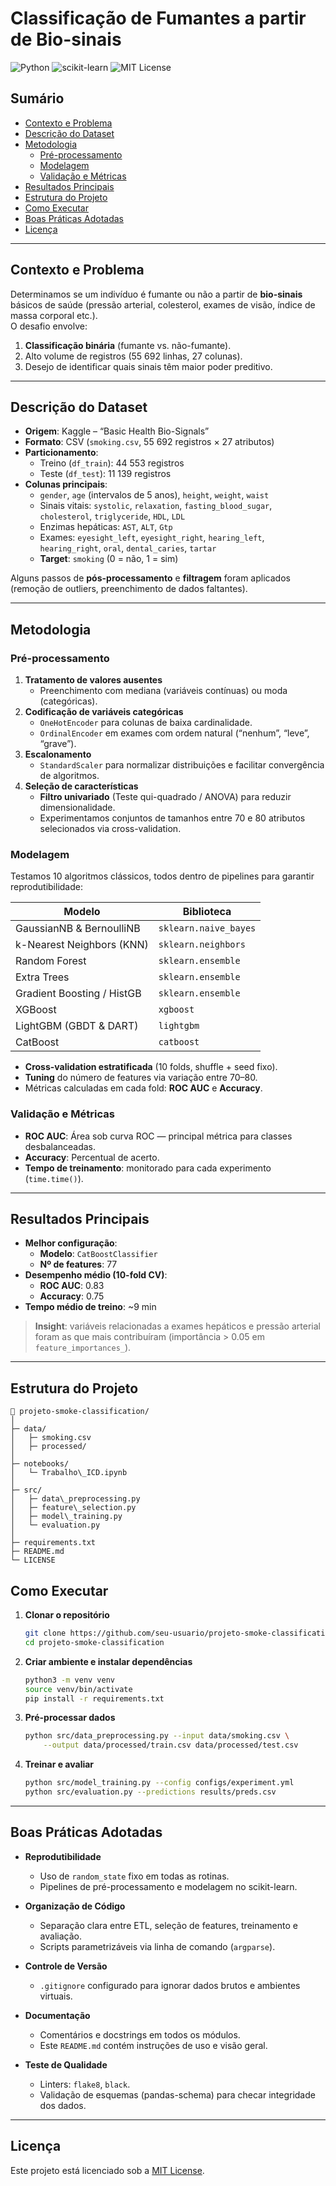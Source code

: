 # Classificação de Fumantes a partir de Bio-sinais

![Python](https://img.shields.io/badge/python-3.8%2B-blue) ![scikit-learn](https://img.shields.io/badge/scikit--learn-1.1-green) ![MIT License](https://img.shields.io/badge/license-MIT-lightgrey)

## Sumário

- [Contexto e Problema](#contexto-e-problema)  
- [Descrição do Dataset](#descrição-do-dataset)  
- [Metodologia](#metodologia)  
  - [Pré-processamento](#pré-processamento)  
  - [Modelagem](#modelagem)  
  - [Validação e Métricas](#validação-e-métricas)  
- [Resultados Principais](#resultados-principais)  
- [Estrutura do Projeto](#estrutura-do-projeto)  
- [Como Executar](#como-executar)  
- [Boas Práticas Adotadas](#boas-práticas-adotadas)  
- [Licença](#licença)  

---

## Contexto e Problema

Determinamos se um indivíduo é fumante ou não a partir de **bio-sinais** básicos de saúde (pressão arterial, colesterol, exames de visão, índice de massa corporal etc.).  
O desafio envolve:

1. **Classificação binária** (fumante vs. não-fumante).  
2. Alto volume de registros (55 692 linhas, 27 colunas).  
3. Desejo de identificar quais sinais têm maior poder preditivo.

---

## Descrição do Dataset

- **Origem**: Kaggle – “Basic Health Bio-Signals”  
- **Formato**: CSV (`smoking.csv`, 55 692 registros × 27 atributos)  
- **Particionamento**:  
  - Treino (`df_train`): 44 553 registros  
  - Teste (`df_test`): 11 139 registros  
- **Colunas principais**:  
  - `gender`, `age` (intervalos de 5 anos), `height`, `weight`, `waist`  
  - Sinais vitais: `systolic`, `relaxation`, `fasting_blood_sugar`, `cholesterol`, `triglyceride`, `HDL`, `LDL`  
  - Enzimas hepáticas: `AST`, `ALT`, `Gtp`  
  - Exames: `eyesight_left`, `eyesight_right`, `hearing_left`, `hearing_right`, `oral`, `dental_caries`, `tartar`  
  - **Target**: `smoking` (0 = não, 1 = sim)  

Alguns passos de **pós-processamento** e **filtragem** foram aplicados (remoção de outliers, preenchimento de dados faltantes).

---

## Metodologia

### Pré-processamento

1. **Tratamento de valores ausentes**  
   - Preenchimento com mediana (variáveis contínuas) ou moda (categóricas).
2. **Codificação de variáveis categóricas**  
   - `OneHotEncoder` para colunas de baixa cardinalidade.  
   - `OrdinalEncoder` em exames com ordem natural (“nenhum”, “leve”, “grave”).
3. **Escalonamento**  
   - `StandardScaler` para normalizar distribuições e facilitar convergência de algoritmos.
4. **Seleção de características**  
   - **Filtro univariado** (Teste qui-quadrado / ANOVA) para reduzir dimensionalidade.  
   - Experimentamos conjuntos de tamanhos entre 70 e 80 atributos selecionados via cross-validation.

### Modelagem

Testamos 10 algoritmos clássicos, todos dentro de pipelines para garantir reprodutibilidade:

| Modelo                              | Biblioteca           |
| ----------------------------------- | -------------------- |
| GaussianNB & BernoulliNB            | `sklearn.naive_bayes`|
| k-Nearest Neighbors (KNN)           | `sklearn.neighbors`  |
| Random Forest                       | `sklearn.ensemble`   |
| Extra Trees                         | `sklearn.ensemble`   |
| Gradient Boosting / HistGB          | `sklearn.ensemble`   |
| XGBoost                              | `xgboost`            |
| LightGBM (GBDT & DART)               | `lightgbm`           |
| CatBoost                             | `catboost`           |

- **Cross-validation estratificada** (10 folds, shuffle + seed fixo).  
- **Tuning** do número de features via variação entre 70–80.  
- Métricas calculadas em cada fold: **ROC AUC** e **Accuracy**.

### Validação e Métricas

- **ROC AUC**: Área sob curva ROC — principal métrica para classes desbalanceadas.  
- **Accuracy**: Percentual de acerto.  
- **Tempo de treinamento**: monitorado para cada experimento (`time.time()`).

---

## Resultados Principais

- **Melhor configuração**:  
  - **Modelo**: `CatBoostClassifier`  
  - **Nº de features**: 77  
- **Desempenho médio (10-fold CV)**:  
  - **ROC AUC**: 0.83  
  - **Accuracy**: 0.75  
- **Tempo médio de treino**: ~9 min

> **Insight**: variáveis relacionadas a exames hepáticos e pressão arterial foram as que mais contribuíram (importância > 0.05 em `feature_importances_`).

---

## Estrutura do Projeto
```
📁 projeto-smoke-classification/
│
├─ data/
│   ├─ smoking.csv
│   ├─ processed/
│
├─ notebooks/
│   └─ Trabalho\_ICD.ipynb
│
├─ src/
│   ├─ data\_preprocessing.py
│   ├─ feature\_selection.py
│   ├─ model\_training.py
│   └─ evaluation.py
│
├─ requirements.txt
├─ README.md
└─ LICENSE
```

## Como Executar

1. **Clonar o repositório**  
   ```bash
   git clone https://github.com/seu-usuario/projeto-smoke-classification.git
   cd projeto-smoke-classification
    ````

2. **Criar ambiente e instalar dependências**

   ```bash
   python3 -m venv venv
   source venv/bin/activate
   pip install -r requirements.txt
   ```
3. **Pré-processar dados**

   ```bash
   python src/data_preprocessing.py --input data/smoking.csv \
       --output data/processed/train.csv data/processed/test.csv
   ```
4. **Treinar e avaliar**

   ```bash
   python src/model_training.py --config configs/experiment.yml
   python src/evaluation.py --predictions results/preds.csv
   ```

---

## Boas Práticas Adotadas

* **Reprodutibilidade**

  * Uso de `random_state` fixo em todas as rotinas.
  * Pipelines de pré-processamento e modelagem no scikit-learn.
* **Organização de Código**

  * Separação clara entre ETL, seleção de features, treinamento e avaliação.
  * Scripts parametrizáveis via linha de comando (`argparse`).
* **Controle de Versão**

  * `.gitignore` configurado para ignorar dados brutos e ambientes virtuais.
* **Documentação**

  * Comentários e docstrings em todos os módulos.
  * Este `README.md` contém instruções de uso e visão geral.
* **Teste de Qualidade**

  * Linters: `flake8`, `black`.
  * Validação de esquemas (pandas-schema) para checar integridade dos dados.

---

## Licença

Este projeto está licenciado sob a [MIT License](LICENSE).

```
```
